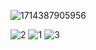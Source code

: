 
![1714387905956](https://github.com/user-attachments/assets/43126870-1d23-4de5-acc3-e091a12d1d7a)

![2](https://github.com/user-attachments/assets/455a6896-8827-4f02-8559-625be885f3e4)
![1](https://github.com/user-attachments/assets/cc13e269-1099-462d-a986-d99f55c41db9)
![3](https://github.com/user-attachments/assets/01c23da5-8a9d-4a27-8827-4d34d3223502)
